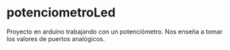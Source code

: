 # potenciometroLed
Proyecto en arduino trabajando con un potenciómetro. Nos enseña a tomar los valores de puertos analógicos.
